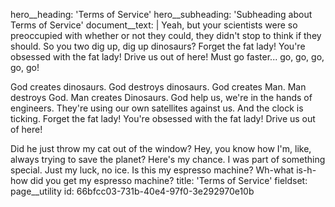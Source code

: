 hero__heading: 'Terms of Service'
hero__subheading: 'Subheading about Terms of Service'
document__text: |
  Yeah, but your scientists were so preoccupied with whether or not they could, they didn't stop to think if they should. So you two dig up, dig up dinosaurs? Forget the fat lady! You're obsessed with the fat lady! Drive us out of here! Must go faster... go, go, go, go, go!
  
  God creates dinosaurs. God destroys dinosaurs. God creates Man. Man destroys God. Man creates Dinosaurs. God help us, we're in the hands of engineers. They're using our own satellites against us. And the clock is ticking. Forget the fat lady! You're obsessed with the fat lady! Drive us out of here!
  
  Did he just throw my cat out of the window? Hey, you know how I'm, like, always trying to save the planet? Here's my chance. I was part of something special. Just my luck, no ice. Is this my espresso machine? Wh-what is-h-how did you get my espresso machine?
title: 'Terms of Service'
fieldset: page__utility
id: 66bfcc03-731b-40e4-97f0-3e292970e10b
